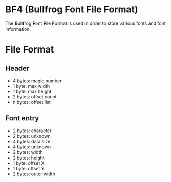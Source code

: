 # BF4 (Bullfrog Font File Format)

The **B**ull**f**rog **F**ont **F**ile **F**ormat is used in order to store various fonts and font information.

# File Format

## Header

- 4 bytes: magic number
- 1 byte: max width
- 1 byte: max height
- 2 bytes: offset count
- n bytes: offset list

## Font entry

- 2 bytes: character
- 2 bytes: unknown
- 4 bytes: data size
- 4 bytes: unknown
- 2 bytes: width
- 2 bytes: height
- 1 byte: offset X
- 1 byte: offset Y
- 2 bytes: outer width

